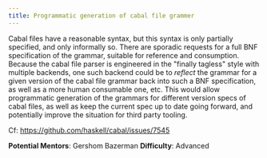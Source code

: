 ```yaml
---
title: Programmatic generation of cabal file grammer
---
```


Cabal files have a reasonable syntax, but this syntax is only partially specified, and only informally so. There are sporadic requests for a full BNF specification of the grammar, suitable for reference and consumption. Because the cabal file parser is engineered in the "finally tagless" style with multiple backends, one such backend could be to _reflect_ the grammar for a given version of the cabal file grammar back into such a BNF specification, as well as a more human consumable one, etc. This would allow programmatic generation of the grammars for different version specs of cabal files, as well as keep the current spec up to date going forward, and potentially improve the situation for third party tooling.

Cf: https://github.com/haskell/cabal/issues/7545

**Potential Mentors**: Gershom Bazerman
**Difficulty**: Advanced
